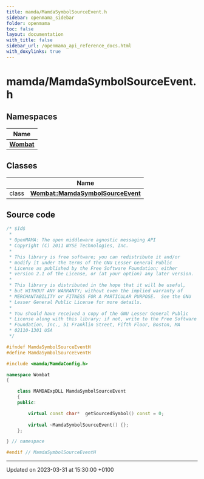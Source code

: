 ```yaml
---
title: mamda/MamdaSymbolSourceEvent.h
sidebar: openmama_sidebar
folder: openmama
toc: false
layout: documentation
with_title: false
sidebar_url: /openmama_api_reference_docs.html
with_doxylinks: true
---
```


# mamda/MamdaSymbolSourceEvent.h



## Namespaces

| Name           |
| -------------- |
| **[Wombat](namespaceWombat.html)**  |

## Classes

|                | Name           |
| -------------- | -------------- |
| class | **[Wombat::MamdaSymbolSourceEvent](classWombat_1_1MamdaSymbolSourceEvent.html)**  |




## Source code

```cpp
/* $Id$
 *
 * OpenMAMA: The open middleware agnostic messaging API
 * Copyright (C) 2011 NYSE Technologies, Inc.
 *
 * This library is free software; you can redistribute it and/or
 * modify it under the terms of the GNU Lesser General Public
 * License as published by the Free Software Foundation; either
 * version 2.1 of the License, or (at your option) any later version.
 *
 * This library is distributed in the hope that it will be useful,
 * but WITHOUT ANY WARRANTY; without even the implied warranty of
 * MERCHANTABILITY or FITNESS FOR A PARTICULAR PURPOSE.  See the GNU
 * Lesser General Public License for more details.
 *
 * You should have received a copy of the GNU Lesser General Public
 * License along with this library; if not, write to the Free Software
 * Foundation, Inc., 51 Franklin Street, Fifth Floor, Boston, MA
 * 02110-1301 USA
 */

#ifndef MamdaSymbolSourceEventH
#define MamdaSymbolSourceEventH

#include <mamda/MamdaConfig.h>

namespace Wombat
{

    class MAMDAExpDLL MamdaSymbolSourceEvent
    {
    public:

        virtual const char*  getSourcedSymbol() const = 0;
        
        virtual ~MamdaSymbolSourceEvent() {};
    };

} // namespace

#endif // MamdaSymbolSourceEventH
```


-------------------------------

Updated on 2023-03-31 at 15:30:00 +0100
